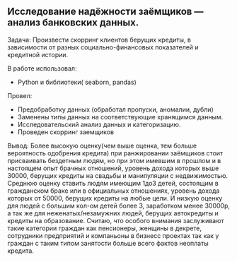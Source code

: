 ## Исследование надёжности заёмщиков — анализ банковских данных.
Задача: Произвести скорринг клиентов берущих кредиты, в зависимости от разных социально-финансовых показателей и кредитной истории.


В работе использовал:
- Python и библиотеки( seaborn, pandas)

Провел:
- Предобработку данных (обработал пропуски, аномалии, дубли)
- Заменены типы данных на соответствующие хранящимся данным.
- Исследовательский анализ данных и категоризацию.
- Проведен скорринг заемщиков

Вывод:
Более высокую оценку(чем выше оценка, тем больше вероятность одобрения кредита) при ранжировании заёмщиков стоит присваивать бездетным людям, но при этом имевшим в прошлом и в настоящем опыт брачных отношений, уровень дохода которых выше 30000, берущих кредиты на свадьбы и манипуляции с недвижимостью. Среднюю оценку ставить людям имеющим 1до3 детей, состоящим в гражданском браке или в официальных отношениях, уровень дохода которых от 50000, берущих кредиты на любые цели. И низкую оценку для людей с большим кол-ом детей более 3, заработком менее 30000р, а так же для неженатых/незамужних людей, берущих автокредиты и кредиты на образование. Считаю, что особого внимания заслуживают такие категории граждан как пенсионеры, женщины в декрете, сотрудники предприятий и компаньоны в бизнесс проектах так как у граждан с таким типом занятости больше всего фактов неоплаты кредита.
